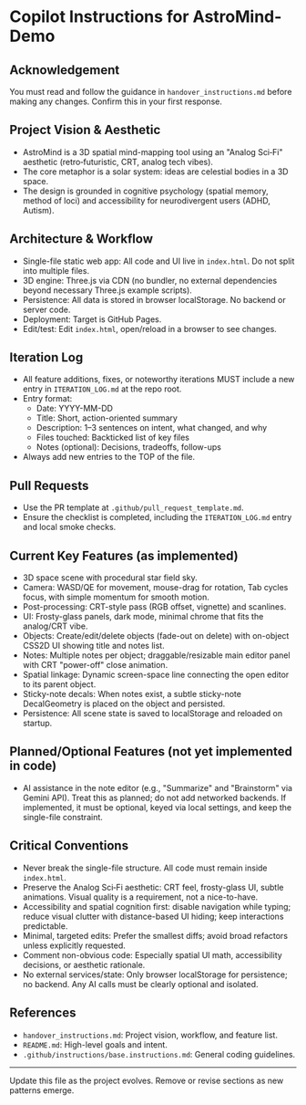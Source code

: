 # Copilot Instructions for AstroMind-Demo

## Acknowledgement
You must read and follow the guidance in `handover_instructions.md` before making any changes. Confirm this in your first response.

## Project Vision & Aesthetic
- AstroMind is a 3D spatial mind-mapping tool using an "Analog Sci‑Fi" aesthetic (retro‑futuristic, CRT, analog tech vibes).
- The core metaphor is a solar system: ideas are celestial bodies in a 3D space.
- The design is grounded in cognitive psychology (spatial memory, method of loci) and accessibility for neurodivergent users (ADHD, Autism).

## Architecture & Workflow
- Single-file static web app: All code and UI live in `index.html`. Do not split into multiple files.
- 3D engine: Three.js via CDN (no bundler, no external dependencies beyond necessary Three.js example scripts).
- Persistence: All data is stored in browser localStorage. No backend or server code.
- Deployment: Target is GitHub Pages.
- Edit/test: Edit `index.html`, open/reload in a browser to see changes.

## Iteration Log
- All feature additions, fixes, or noteworthy iterations MUST include a new entry in `ITERATION_LOG.md` at the repo root.
- Entry format:
	- Date: YYYY-MM-DD
	- Title: Short, action-oriented summary
	- Description: 1–3 sentences on intent, what changed, and why
	- Files touched: Backticked list of key files
	- Notes (optional): Decisions, tradeoffs, follow-ups
 - Always add new entries to the TOP of the file.

## Pull Requests
- Use the PR template at `.github/pull_request_template.md`.
- Ensure the checklist is completed, including the `ITERATION_LOG.md` entry and local smoke checks.

## Current Key Features (as implemented)
- 3D space scene with procedural star field sky.
- Camera: WASD/QE for movement, mouse-drag for rotation, Tab cycles focus, with simple momentum for smooth motion.
- Post-processing: CRT-style pass (RGB offset, vignette) and scanlines.
- UI: Frosty-glass panels, dark mode, minimal chrome that fits the analog/CRT vibe.
- Objects: Create/edit/delete objects (fade-out on delete) with on-object CSS2D UI showing title and notes list.
- Notes: Multiple notes per object; draggable/resizable main editor panel with CRT "power-off" close animation.
- Spatial linkage: Dynamic screen-space line connecting the open editor to its parent object.
- Sticky-note decals: When notes exist, a subtle sticky-note DecalGeometry is placed on the object and persisted.
- Persistence: All scene state is saved to localStorage and reloaded on startup.

## Planned/Optional Features (not yet implemented in code)
- AI assistance in the note editor (e.g., "Summarize" and "Brainstorm" via Gemini API). Treat this as planned; do not add networked backends. If implemented, it must be optional, keyed via local settings, and keep the single-file constraint.

## Critical Conventions
- Never break the single-file structure. All code must remain inside `index.html`.
- Preserve the Analog Sci‑Fi aesthetic: CRT feel, frosty-glass UI, subtle animations. Visual quality is a requirement, not a nice-to-have.
- Accessibility and spatial cognition first: disable navigation while typing; reduce visual clutter with distance-based UI hiding; keep interactions predictable.
- Minimal, targeted edits: Prefer the smallest diffs; avoid broad refactors unless explicitly requested.
- Comment non-obvious code: Especially spatial UI math, accessibility decisions, or aesthetic rationale.
- No external services/state: Only browser localStorage for persistence; no backend. Any AI calls must be clearly optional and isolated.

## References
- `handover_instructions.md`: Project vision, workflow, and feature list.
- `README.md`: High-level goals and intent.
- `.github/instructions/base.instructions.md`: General coding guidelines.

---
Update this file as the project evolves. Remove or revise sections as new patterns emerge.

